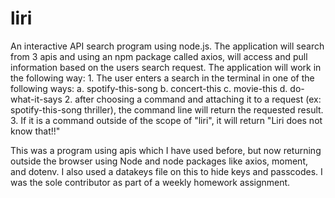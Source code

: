 # liri
An interactive API search program using node.js. The application will search from 3 apis and using an npm package called axios, will access and pull information based on the users search request. The application will work in the following way: 1. The user enters a search in the terminal in one of the following ways: a. spotify-this-song b. concert-this c. movie-this d. do-what-it-says 2. after choosing a command and attaching it to a request (ex: spotify-this-song thriller), the command line will return the requested result. 3. If it is a command outside of the scope of "liri", it will return "Liri does not know that!!"

This was a program using apis which I have used before, but now returning outside the browser using Node and node packages like axios, moment, and dotenv. I also used a datakeys file on this to hide keys and passcodes. I was the sole contributor as part of a weekly homework assignment.
